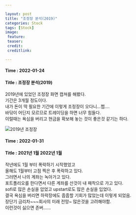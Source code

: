 ```yaml
---

layout: post
title: "조정장 분석(2019)"
categories: Stock
tags: [Stock]
image:
 feature: 
 teaser: 
 credit:
 creditlink:

---
```


#### Time : 2022-01-24
#### Title : 조정장 분석(2019)

2019년에 있었던 조정장 화면 캡쳐를 해봤다.<br>
기간은 3개월 정도이다. <br>
내가 돈이 딱 필요한 기간에 이렇게 조정장이 오다니...쩝....<br>
바닦이 어딘지 모르므로 트레이딩을 하면 너무 힘들다.<br>
이럴때는 욕심을 버리고 현금을 확보해 놓는 것이 좋은것 같기는 하다.<br>


![2019년 조정장](../images/st_stockCorrection_2019.png)


#### Time : 2022-01-31
#### Title : 2021년 1월 2022년 1월

작년에도 1월 부터 폭락하기 시작했었고<br>
올해도 1월부터 고점 찍은 후 폭락하고 있다.<br>
그러면서 나의 계좌는 녹아가고 있다.<br>
포트폴리오를 한다면서 다른 계좌를 산것이 내 패착으로 가고 있다.<br>
sofi로 많은 손실을 압었고 upstart로도 많은 손실을 입었다.<br>
결국 욕심을 버리면 하락장에도 줍줍할 기회가 많았는데 이렇게 되었음.<br>
장단기 금리차~~~회사의 미래 전망~ 많은것을 고려해야함.<br>
이런것이 싫으면 존버......<br>


